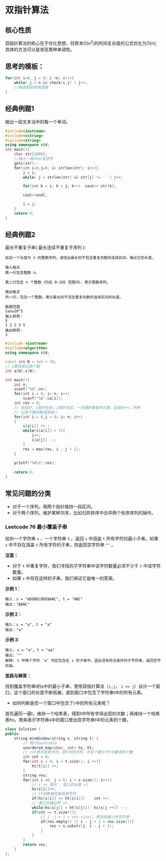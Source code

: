 # 双指针算法

## 核心性质
双指针算法的核心在于优化思想，将原本$O(n^2)$的时间复杂度的公式优化为O(n);
具体的方法可以是发现某种单调性。



## 思考的模板：

```c++
for(int i=0, j = 0; i <n; i++){
    while( j < n && check(i,j) ) j++;
    //每道题的具体逻辑
}
```



## 经典例题1
输出一段文本当中的每一个单词。

```c++
#include<iostream>
#include<cstring>
#include<string>
using namespace std;
int main(){
    char str[1000];
    //输入一串char型字符
    gets(str);
    for(int i=0,j=0; i< strlen(str); i++){
        j = i;
        while( j < strlen(str) && str[j] != ' ') j++;

        for(int k = i; k < j; k++)  cout<< str[k];

        cout<<endl;

        i = j;
    }
    return 0;
}

```





## 经典例题2

最长不重复子串( 最长连续不重复子序列 ):

```
给定一个长度为 n 的整数序列，请找出最长的不包含重复的数的连续区间，输出它的长度。

输入格式
第一行包含整数 n。

第二行包含 n 个整数（均在 0∼105 范围内），表示整数序列。

输出格式
共一行，包含一个整数，表示最长的不包含重复的数的连续区间的长度。

数据范围
1≤n≤10^5
输入样例：
5
1 2 2 3 5
输出样例：
3
```


```c++
#include <iostream>
#include<algorithm>
using namespace std;

const int N = 1e5 + 10;
// s数组来记录个数
int a[N],s[N];

int main(){
    int n;
    scanf("%d",&n);
    for(int i = 0; i< n; i++)
        scanf("%d",&a[i]);
    int res = 0;
    // 双指针，i指针在前，j指针在后，一旦遇到重复的元素，后指针++，并把
    // 记录个数的数组值减一
    for(int i = 0,j = 0; i< n; i++)
    {
        s[a[i]] ++ ;
        while(s[a[i]] > 1){
            j++;
            s[a[j]] --;
        }
        res = max(res, i - j + 1);
    }
    
    printf("%d\n",res);
    
    return 0;
}

```



## 常见问题的分类

* 对于一个序列，用两个指针维持一段区间。
* 对于两个序列，维护某种次序，比如归并排序中合并两个有序序列的操作。





### Leetcode 76 最小覆盖子串

给你一个字符串 `s` 、一个字符串 `t` 。返回 `s` 中涵盖 `t` 所有字符的最小子串。如果 `s` 中不存在涵盖 `t` 所有字符的子串，则返回空字符串 `""` 。

**注意：**

- 对于 `t` 中重复字符，我们寻找的子字符串中该字符数量必须不少于 `t` 中该字符数量。
- 如果 `s` 中存在这样的子串，我们保证它是唯一的答案。

**示例 1：**

```
输入：s = "ADOBECODEBANC", t = "ABC"
输出："BANC"
```

**示例 2：**

```
输入：s = "a", t = "a"
输出："a"
```

**示例 3:**

```
输入: s = "a", t = "aa"
输出: ""
解释: t 中两个字符 'a' 均应包含在 s 的子串中，因此没有符合条件的子字符串，返回空字符串。
```



**思路与解答：**

找到覆盖字符串t的s中的最小子串，使用双指针算法（`i,j`， `i >= j`）设计一个窗口，这个窗口的长度不断拓展，直到窗口中包含了字符串t中的所有元素。

- 如何判断是否一个窗口中包含了`t`中的所有元素呢？

首先遍历一遍t，维持一个哈希表，得到t中所有字母出现的次数；再维持一个哈希表hs，用来表示字符串s中的窗口里出现字符串t中的元素的个数。



```c++
class Solution {
public:
    string minWindow(string s, string t) {
        // 两个hashtable
        unordered_map<char, int> hs, ht;
        // cnt表示有效字符，即t中的字符，并且个数少于t中要求的个数
        int cnt = 0;
        for(int i = 0; i < t.size(); i ++){
            ht[t[i]] ++;
        }
        string res;
        for(int i =0, j = 0; i < s.size(); i++){
            // i ++ 表示： 窗口的长度 +1
            hs[s[i]]++;
            // if判断是否是有效字符
            if(hs[s[i]] <= ht[s[i]])    cnt ++;
			// 窗口左端边界 ++ 
            while(hs[s[j]] > ht[s[j]])  hs[s[j ++]] --;
            if(cnt == t.size()){
                // i -j + 1 < res.size() 即找到最小的字符串
                if(res.empty() || i - j + 1 < res.size()){
                    res = s.substr(j, i - j + 1);
                }
            }
        }
        return res;
    }
};
```







